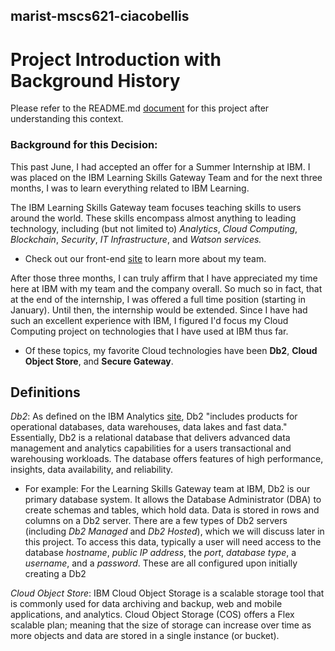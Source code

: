 ## marist-mscs621-ciacobellis
# Project Introduction with Background History

Please refer to the README.md [document](https://github.com/incredablechris/marist-mscs621-ciacobellis/blob/master/README.md) for this project after understanding this context.

### Background for this Decision: 

This past June, I had accepted an offer for a Summer Internship at IBM. I was placed on the IBM Learning Skills Gateway Team and for the next three months, I was to learn everything related to IBM Learning.

The IBM Learning Skills Gateway team focuses teaching skills to users around the world. These skills encompass almost anything to leading technology, including (but not limited to) *Analytics*, *Cloud Computing*, *Blockchain*, *Security*, *IT Infrastructure*, and *Watson services.*

- Check out our front-end [site](https://www-03.ibm.com/services/learning/itesp.wss/zz-en?pageType=page&c=a0011023) to learn more about my team.

After those three months, I can truly affirm that I have appreciated my time here at IBM with my team and the company overall. So much so in fact, that at the end of the internship, I was offered a full time position (starting in January). Until then, the internship would be extended. Since I have had such an excellent experience with IBM, I figured I'd focus my Cloud Computing project on technologies that I have used at IBM thus far.

* Of these topics, my favorite Cloud technologies have been **Db2**, **Cloud Object Store**, and **Secure Gateway**.


## Definitions

_Db2_: As defined on the IBM Analytics [site](https://www.ibm.com/analytics/us/en/db2/), Db2 "includes products for operational databases, data warehouses, data lakes and fast data." Essentially, Db2 is a relational database that delivers advanced data management and analytics capabilities for a users transactional and warehousing workloads. The database offers features of high performance, insights, data availability, and reliability. 

- For example: For the Learning Skills Gateway team at IBM, Db2 is our primary database system. It allows the Database Administrator (DBA) to create schemas and tables, which hold data. Data is stored in rows and columns on a Db2 server. There are a few types of Db2 servers (including *Db2 Managed* and *Db2 Hosted*), which we will discuss later in this project. To access this data, typically a user will need access to the database _hostname_, _public IP address_, the _port_, _database type_, a _username_, and a _password_. These are all configured upon initially creating a Db2 

_Cloud Object Store_: IBM Cloud Object Storage is a scalable storage tool that is commonly used for data archiving and backup, web and mobile applications, and analytics. Cloud Object Storage (COS) offers a Flex scalable plan; meaning that the size of storage can increase over time as more objects and data are stored in a single instance (or bucket).

